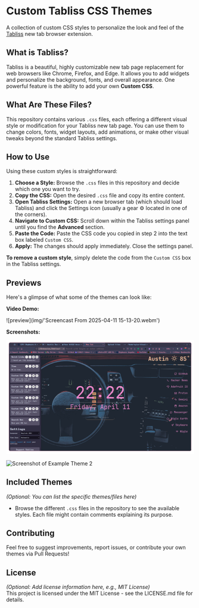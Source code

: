 # Custom Tabliss CSS Themes                                                                                                                                                            
                                                                                                                                                                                       
A collection of custom CSS styles to personalize the look and feel of the [Tabliss](https://tabliss.io/) new tab browser extension.                                                    
                                                                                                                                                                                       
## What is Tabliss?                                                                                                                                                                    
                                                                                                                                                                                       
Tabliss is a beautiful, highly customizable new tab page replacement for web browsers like Chrome, Firefox, and Edge. It allows you to add widgets and personalize the background, fonts, and overall appearance. One powerful feature is the ability to add your own **Custom CSS**.
                                                                                                                                                                                       
## What Are These Files?                                                                                                                                                               
                                                                                                                                                                                       
This repository contains various `.css` files, each offering a different visual style or modification for your Tabliss new tab page. You can use them to change colors, fonts, widget layouts, add animations, or make other visual tweaks beyond the standard Tabliss settings.
                                                                                                                                                                                                                                     
## How to Use                                                                                                                                                                          
                                                                                                                                                                                       
Using these custom styles is straightforward:                                                                                                                                          
                                                                                                                                                                                       
1.  **Choose a Style:** Browse the `.css` files in this repository and decide which one you want to try.                                                                               
2.  **Copy the CSS:** Open the desired `.css` file and copy its entire content.                                                                                                        
3.  **Open Tabliss Settings:** Open a new browser tab (which should load Tabliss) and click the Settings icon (usually a gear ⚙️  located in one of the corners).                      
4.  **Navigate to Custom CSS:** Scroll down within the Tabliss settings panel until you find the **Advanced** section.                                                                 
5.  **Paste the Code:** Paste the CSS code you copied in step 2 into the text box labeled `Custom CSS`.                                                                                
6.  **Apply:** The changes should apply immediately. Close the settings panel.                                                                                                         
                                                                                                                                                                                       
**To remove a custom style**, simply delete the code from the `Custom CSS` box in the Tabliss settings.                                                                                
                                                                                                                                                                                       
## Previews                                                                                                                                                                            
                                                                                                                                                                                       
Here's a glimpse of what some of the themes can look like:                                                                                   
                                                                                                                                             
**Video Demo:**                                                                                                                              
                                                                                    
![preview](img/'Screencast From 2025-04-11 15-13-20.webm')                                                                                      
                                                                                                                      
                                                                                                                                             
**Screenshots:**                                                                                                                                                                                                                     
                                                                                                                                             
                                                                                     
![Screenshot of Example Theme 1](img/tabliss1.png)                                                                               
                                                                               
                                                                                                                                             
![Screenshot of Example Theme 2](tabliss2.png)                                                                                  
                                                                              
                                                                                                                                             
## Included Themes                                                                                                                           
                                                                                                                                             
*(Optional: You can list the specific themes/files here)*                                                                                    
                                                                                                                                             
*   Browse the different `.css` files in the repository to see the available styles. Each file might contain comments explaining its purpose.
                                                                                                                                             
## Contributing                                                                                                                              
                                                                                                                                             
Feel free to suggest improvements, report issues, or contribute your own themes via Pull Requests!                                           

## License                                                                                                                                                                                                                           

*(Optional: Add license information here, e.g., MIT License)*               
This project is licensed under the MIT License - see the LICENSE.md file for details.                                                            
